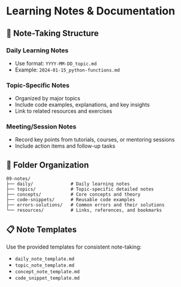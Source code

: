 # Learning Notes & Documentation

## 📝 Note-Taking Structure

### Daily Learning Notes
- Use format: `YYYY-MM-DD_topic.md`
- Example: `2024-01-15_python-functions.md`

### Topic-Specific Notes
- Organized by major topics
- Include code examples, explanations, and key insights
- Link to related resources and exercises

### Meeting/Session Notes
- Record key points from tutorials, courses, or mentoring sessions
- Include action items and follow-up tasks

## 📁 Folder Organization

```
09-notes/
├── daily/              # Daily learning notes
├── topics/             # Topic-specific detailed notes
├── concepts/           # Core concepts and theory
├── code-snippets/      # Reusable code examples
├── errors-solutions/   # Common errors and their solutions
└── resources/          # Links, references, and bookmarks
```

## 📋 Note Templates

Use the provided templates for consistent note-taking:
- `daily_note_template.md`
- `topic_note_template.md`
- `concept_note_template.md`
- `code_snippet_template.md`
